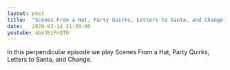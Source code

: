 ```yaml
---
layout: post
title:  "Scenes From a Hat, Party Quirks, Letters to Santa, and Change."
date:   2020-03-14 21:30:00
youtube: abxJEzFnQT0
---
```


In this perpendicular episode we play Scenes From a Hat, Party Quirks, Letters to Santa, and Change.